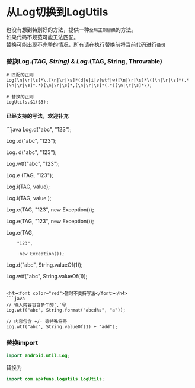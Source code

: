 # 从Log切换到LogUtils

也没有想到特别好的方法，提供一种`全局正则替换`的方法。<br/>
如果代码不规范可能无法匹配。<br/>
替换可能出现不完整的情况，所有请在执行替换前将当前代码进行`备份`

### 替换Log.*(TAG, String)  &  Log.*(TAG, String, Throwable) 

```
# 匹配的正则
Log[\n|\r|\s]*\.[\n|\r|\s]*(d|e|i|v|wtf|w)[\n|\r|\s]*\([\n|\r|\s]*(.*[\n|\r|\s]*.*)[\n|\r|\s]*,[\n|\r|\s]*(.*)[\n|\r|\s]*\);

# 替换的正则
LogUtils.$1($3);
```

<h4>已经支持的写法，欢迎补充</h4>
```java
Log.d("abc", "123");

Log .d("abc", "123");

Log. d("abc", "123");

Log.wtf("abc", "123");

Log.e (TAG, "123");

Log.i(TAG, value);

Log.i(TAG, value   );

Log.e(TAG, "123", new Exception());

Log.e(TAG, "123",
                new Exception());

Log.e(TAG,

        "123",

         new Exception());

Log.d("abc", String.valueOf(1));

Log.wtf("abc", String.valueOf(1));
```

<h4><font color="red">暂时不支持写法</font></h4>
```java
// 输入内容包含多个的','号
Log.wtf("abc", String.format("abcd%s", "a"));

// 内容包含 +/- 等特殊符号
Log.wtf("abc", String.valueOf(1) + "add");
```


### 替换import
```java
import android.util.Log;
```

替换为
```java
import com.apkfuns.logutils.LogUtils;
```
